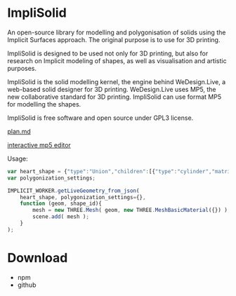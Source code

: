 ImpliSolid
==========
An open-source library for modelling and polygonisation of solids using the Implicit Surfaces approach.
The original purpose is to use for 3D printing.

ImpliSolid is designed to be used not only for 3D printing, but also for research on Implicit modeling of shapes, as well as visualisation and artistic purposes.

ImpliSolid is the solid modelling kernel, the engine behind WeDesign.Live, a web-based solid designer for 3D printing.
WeDesign.Live uses MP5, the new collaborative standard for 3D printing. ImpliSolid can use format MP5 for modelling the shapes.

ImpliSolid is free software and open source under GPL3 license.

[plan.md](./plan.md)

[interactive mp5 editor](http://sohale.github.io/demos/implisolid-build/demo1/mp5_json_code.html)
<!-- old link: https://api-project-1000362687695.appspot.com/mp5interactive/mp5_json_code.html -->
<!-- (../examples/mp5interactive/mp5_json_code.html) -->

Usage:

```javascript
var heart_shape = {"type":"Union","children":[{"type":"cylinder","matrix":[10,0,0,-3.73,0,10,0,-1.955,0,0,10,0,0,0,0,1]},{"type":"cube","matrix":[10,0,0,1.867,0,10,0,-1.732,0,0,10,0,0,0,0,1]},{"type":"cylinder","matrix":[10,0,0,1.869,0,10,0,3.688,0,0,10,0,0,0,0,1]}],"matrix":[10.0,0,0,82.637,0,10.0,0,126.373,0,0,10.0,5.0,0,0,0,1]};
var polygonization_settings;

IMPLICIT_WORKER.getLiveGeometry_from_json(
    heart_shape, polygonization_settings={},
    function (geom, shape_id){
        mesh = new THREE.Mesh( geom, new THREE.MeshBasicMaterial({}) );
        scene.add( mesh );
    }
);
```

Download
========
* npm
* github

